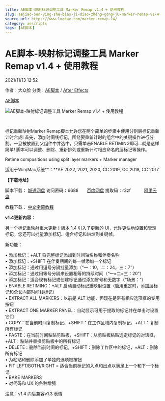 ```yaml
---
title: AE脚本-映射标记调整工具 Marker Remap v1.4 + 使用教程
slug: aejiao-ben-ying-she-biao-ji-diao-zheng-gong-ju-marker-remap-v1-4-shi-yong-jiao-cheng
source_url: https://www.lookae.com/marker-remap-14/
category: aescripts
tags: [AE脚本]
---
```

# AE脚本-映射标记调整工具 Marker Remap v1.4 + 使用教程

2021/11/13 12:52

作者：大众脸
分类：[AE脚本](https://www.lookae.com/after-effects/aescripts/) / [After Effects](https://www.lookae.com/after-effects/)

[AE脚本](https://www.lookae.com/tag/ae%e8%84%9a%e6%9c%ac/)

![AE脚本-映射标记调整工具 Marker Remap v1.4 + 使用教程](https://www.lookae.com/wp-content/uploads/2018/10/Marker-Remap.jpg "AE脚本-映射标记调整工具 Marker Remap v1.4 + 使用教程-LookAE.com")

[﻿](https://cloud.video.taobao.com//play/u/705956171/p/1/e/6/t/1/211554343831.mp4?_=1")

标记重新映射Marker Remap脚本允许您在两个简单的步骤中使用分割层标记重新计时合成! 首先，添加时间线标记，围绕要重新计时的组合中的关键操作进行分割。一旦被放置到父组件中并选中，只需单击ENABLE RETIMING即可…就是这样简单! 脚本可以调整、删除、重新排列或重新计时相应命名的层标记等操作。

Retime compositions using split layer markers + Marker manager

适用于Win/Mac系统**：**AE 2022, 2021, 2020, CC 2019, CC 2018, CC 2017

**【下载地址】**

脚本下载： [城通网盘](https://url62.ctfile.com/f/680462-520601764-f1f99d) 访问密码：6688       [百度网盘](https://pan.baidu.com/s/1hjrH8C8iMzDN1yzMVb8U6w) 提取码：r3zf           [阿里云盘](https://www.aliyundrive.com/s/UNFVmtQUeS1)

教程下载： [中文字幕教程](https://www.lookae.com/marker-remap-zh/)

**v1.4更新内容：**

另一个标记重映射重大更新！版本 1.4 引入了更新的 UI，允许更快地设置和管理标记。您还可以批量添加标记、适合标记和烘焙到关键帧。

新功能：

• 添加标记：+ALT 将完整标记添加到时间轴名称和伴奏名称  
• 添加标记：+SHIFT 在伴奏期间的每一帧添加一个标记  
• 添加标记：通过用逗号分隔批量添加（“一：10，二：24，三：7”）  
• 添加标记：通过用等号分隔来设置相等的持续时间（“一=二=三：20”）  
• 添加标记：适合现有标记或创建标记通过添加冒号和无数字（“场景：”）  
• ENABLE RETIMING：+ALT 启动自动标记重映射设置（启用重定时，添加层标记和全长内部时间线标记）  
• EXTRACT ALL MARKERS：以前是 ALT 功能，但现在是带有相应选项框的专用按钮  
• EXTRACT ONE MARKER PANEL：自动显示可用于提取的标记并在单击时设置它们  
• COPY：在当前时间复制标记，+SHIFT：在工作区域内复制标记，+ALT：复制所有标记  
• PASTE：在当前时间粘贴剪贴板，+SHIFT：从剪贴板粘贴选定标记的对话框，+ALT：粘贴并替换剪贴板中的所有标记  
• DELETE：删除当前时间的标记，+SHIFT：删除工作区中的标记，+ALT：删除所有标记  
• 为粘贴和删除添加了单独的选项框按钮  
• FIT LEFT/BOTH/RIGHT = 适合当前标记的入点和出点以满足上一个和下一个标记  
• BAKE MARKERS  
• 对代码和 UX 的各种增强

注意：v1.4 向后兼容v1.3 表情

